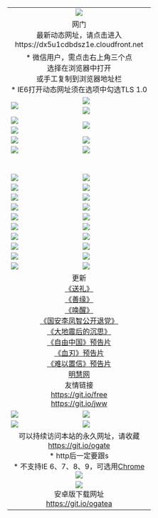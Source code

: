 ﻿<table>
  <tr></tr>
  <tr><td colspan=2 align=center><img src="https://cloud.githubusercontent.com/assets/11880933/13434984/f430fae2-e012-11e5-814f-c2df1e82b247.jpg" /></td></tr>
  <tr><td colspan=2 align=center>网门<br>最新动态网址，请点击进入
<br>https://dx5u1cdbdsz1e.cloudfront.net
    </td>
  </tr>
  <tr>
    <td colspan=2 align=center>* 微信用户，需点击右上角三个点<br>选择在浏览器中打开<br>或手工复制到浏览器地址栏
    <br>* IE6打开动态网址须在选项中勾选TLS 1.0</td>
  </tr>
  <tr>
    <td rowspan=2><a href="https://dx5u1cdbdsz1e.cloudfront.net/ogUP.aspx?name=11DKC.mp4&list=11DKC" target="_blank"><img src="https://dx5u1cdbdsz1e.cloudfront.net/Up/11DKC1.jpg" /></a></td> 
    <td><div><a href="https://dx5u1cdbdsz1e.cloudfront.net/ogUP.aspx?name=LRWS.mp4&list=LRWS" target="_blank"><img src="https://dx5u1cdbdsz1e.cloudfront.net/Up/LRWS.jpg" /></a></td>
   </tr>
  <tr>
    <td><a href="https://dx5u1cdbdsz1e.cloudfront.net/ogNiceVedio.aspx" target="_blank"><img src="https://dx5u1cdbdsz1e.cloudfront.net/Up/11TGKDY.jpg" /></a></td>
  </tr>
  <tr>
    <td><a href="https://dx5u1cdbdsz1e.cloudfront.net/ogUP.aspx?name=JQR.mp4&count=2" target="_blank"><img src="https://dx5u1cdbdsz1e.cloudfront.net/Up/JQR.jpg" /></a></td>   
    <td rowspan=2><a href="https://dx5u1cdbdsz1e.cloudfront.net/ogUP.aspx?name=JP.mp4&count=9" target="_blank"><img src="https://dx5u1cdbdsz1e.cloudfront.net/Up/JP.jpg" /></td>
  </tr>
  <tr>
    <td><a href="https://dx5u1cdbdsz1e.cloudfront.net/ogUP.aspx?name=WH.mp4" target="_blank"><img src="https://dx5u1cdbdsz1e.cloudfront.net/Up/WH.jpg" /></a></td>
  </tr>
  <tr>
    <td><a href="https://dx5u1cdbdsz1e.cloudfront.net/ogUP.aspx?name=SSZJ.mp4&list=SSZJ" target="_blank"><img src="https://dx5u1cdbdsz1e.cloudfront.net/Up/SSZJ.jpg" /></a></td>
    <td><a href="https://dx5u1cdbdsz1e.cloudfront.net/ogUP.aspx?name=1XQK.mp4&count=13" target="_blank"><img src="https://dx5u1cdbdsz1e.cloudfront.net/Up/1XQK.jpg" /></a</td>
  </tr>
  <tr>
    <td><a href="https://dx5u1cdbdsz1e.cloudfront.net/ogUP.aspx?name=ZY.mp4&count=2015|16" target="_blank"><img src="https://dx5u1cdbdsz1e.cloudfront.net/Up/ZY.jpg" /></a</td>
    <td><a href="https://dx5u1cdbdsz1e.cloudfront.net/ogUP.aspx?name=XTFY.mp4&count=B|2,A|24" target="_blank"><img src="https://dx5u1cdbdsz1e.cloudfront.net/Up/XTFY.jpg" /></a></td>
  </tr>
  <tr height="40">
  </tr>
  <tr>
    <td><a href="https://dx5u1cdbdsz1e.cloudfront.net/ogUP.aspx?name=4EE/QQ.mp4&list=4EEQQ" target="_blank"><img src="https://dx5u1cdbdsz1e.cloudfront.net/Up/4EE/QQ0.jpg"/></a></td>
    <td><a href="https://dx5u1cdbdsz1e.cloudfront.net/ogUP.aspx?name=4EE/HQ.mp4&list=4EEHQ" target="_blank"><img src="https://dx5u1cdbdsz1e.cloudfront.net/Up/4EE/HQ0.jpg"/></a></td>
  </tr>
  <tr>
    <td><a href="https://dx5u1cdbdsz1e.cloudfront.net/ogUP.aspx?name=4EE/ZG.mp4&list=4EEZG" target="_blank"><img src="https://dx5u1cdbdsz1e.cloudfront.net/Up/4EE/ZG0.jpg"/></a></td>
    <td><a href="https://dx5u1cdbdsz1e.cloudfront.net/ogUP.aspx?name=4EE/DJ.mp4&list=4EEDJ" target="_blank"><img src="https://dx5u1cdbdsz1e.cloudfront.net/Up/4EE/DJ0.jpg"/></a></td>
  </tr>
  <tr>
    <td><a href="https://dx5u1cdbdsz1e.cloudfront.net/ogUP.aspx?name=4EE/GX.mp4&list=4EEGX" target="_blank"><img src="https://dx5u1cdbdsz1e.cloudfront.net/Up/4EE/GX0.jpg"/></a></td>
    <td><a href="https://dx5u1cdbdsz1e.cloudfront.net/ogUP.aspx?name=4EE/HD.mp4&list=4EEHD" target="_blank"><img src="https://dx5u1cdbdsz1e.cloudfront.net/Up/4EE/HD0.jpg"/></a></td>
  </tr>
  <tr>
    <td><a href="https://dx5u1cdbdsz1e.cloudfront.net/ogUP.aspx?name=4EE/TX.mp4&list=4EETX" target="_blank"><img src="https://dx5u1cdbdsz1e.cloudfront.net/Up/4EE/TX0.jpg"/></a></td>
    <td><a href="https://dx5u1cdbdsz1e.cloudfront.net/ogUP.aspx?name=4EE/WZ.mp4&list=4EEWZ" target="_blank"><img src="https://dx5u1cdbdsz1e.cloudfront.net/Up/4EE/WZ0.jpg"/></a></td>
  </tr>
  <tr>
    <td><a href="https://dx5u1cdbdsz1e.cloudfront.net/onUP.aspx?name=https://d1ni6yqhqrtjo7.cloudfront.net/" target="_blank"><img src="https://dx5u1cdbdsz1e.cloudfront.net/Up/0DTW.jpg"/></a></td>
    <td><a href="https://dx5u1cdbdsz1e.cloudfront.net/onUP.aspx?name=https://d240ns8up8earz.cloudfront.net/acenter/" target="_blank"><img src="https://dx5u1cdbdsz1e.cloudfront.net/Up/0TDW.jpg" /></a></td>
  </tr>
  <tr>
    <td><a href="https://dx5u1cdbdsz1e.cloudfront.net/onUP.aspx?name=https://d4508d6vomz2p.cloudfront.net/gb/nsc413.htm" target="_blank"><img src="https://dx5u1cdbdsz1e.cloudfront.net/Up/0DJY.jpg" /></a></td>
    <td><a href="https://dx5u1cdbdsz1e.cloudfront.net/onUP.aspx?name=https://d4apjbhkuxer1.cloudfront.net/xtr/gb/prog204.html" target="_blank"><img src="https://dx5u1cdbdsz1e.cloudfront.net/Up/0XTR.jpg" /></a></td>
  </tr>
  <tr>
    <td><a href="https://dx5u1cdbdsz1e.cloudfront.net/onUP.aspx?name=https://d3aj00iefsmfgc.cloudfront.net/" target="_blank"><img src="https://dx5u1cdbdsz1e.cloudfront.net/Up/0MHW.jpg" /></a></td>
    <td><a href="https://dx5u1cdbdsz1e.cloudfront.net/onUP.aspx?name=https://d20wz7qt14x5d2.cloudfront.net/" target="_blank"><img src="https://dx5u1cdbdsz1e.cloudfront.net/Up/0ZJW.jpg" /></a></td>
  </tr>
  <tr>
    <td><a href="https://dx5u1cdbdsz1e.cloudfront.net/ogUP.aspx?name=0FG.zip" target="_blank"><img src="https://dx5u1cdbdsz1e.cloudfront.net/Up/0FG.jpg" /></a></td>
    <td><a href="https://dx5u1cdbdsz1e.cloudfront.net/ogUP.aspx?name=0FGA.apk" target="_blank"><img src="https://dx5u1cdbdsz1e.cloudfront.net/Up/0FGA.jpg" /></a></td>
  </tr>
  <tr>
    <td><a href="https://dx5u1cdbdsz1e.cloudfront.net/ogUP.aspx?name=0U.zip" target="_blank"><img src="https://dx5u1cdbdsz1e.cloudfront.net/Up/0U.jpg" /></a></td>
    <td><a href="https://dx5u1cdbdsz1e.cloudfront.net/ogUP.aspx?name=0UA.apk" target="_blank"><img src="https://dx5u1cdbdsz1e.cloudfront.net/Up/0UA.jpg" /></a></td>
  </tr>
  <tr>
    <td><a href="https://dx5u1cdbdsz1e.cloudfront.net/ogUP.aspx?name=0iPPOTV.zip" target="_blank"><img src="https://dx5u1cdbdsz1e.cloudfront.net/Up/0iPPOTV.jpg" /></a></td>
    <td><a href="https://dx5u1cdbdsz1e.cloudfront.net/ogUP.aspx?name=0iNTD.apk" target="_blank"><img src="https://dx5u1cdbdsz1e.cloudfront.net/Up/0iNTD.jpg" /></a></td>
  </tr>
  <tr>
    <td colspan=2 align=center>更新<br>
      <a href="https://dx5u1cdbdsz1e.cloudfront.net/ogUP.aspx?name=4ESL.mp4" target="_blank">《送礼》</a><br>
      <a href="https://dx5u1cdbdsz1e.cloudfront.net/ogUP.aspx?name=4ESY.mp4" target="_blank">《善缘》</a><br>
      <a href="https://dx5u1cdbdsz1e.cloudfront.net/ogUP.aspx?name=4EHX.mp4" target="_blank">《唤醒》</a><br>
      <a href="https://dx5u1cdbdsz1e.cloudfront.net/ogUP.aspx?name=4LFZ.mp4" target="_blank">《国安李凤智公开退党》</a><br>
      <a href="https://dx5u1cdbdsz1e.cloudfront.net/ogUP.aspx?name=4DDZHDCS.mp4" target="_blank">《大地震后的沉思》</a><br>
      <a href="https://dx5u1cdbdsz1e.cloudfront.net/ogUP.aspx?name=11ZYZG0.mp4" target="_blank">《自由中国》预告片</a><br>
      <a href="https://dx5u1cdbdsz1e.cloudfront.net/ogUP.aspx?name=11XR.mp4" target="_blank">《血刃》预告片</a><br>
      <a href="https://dx5u1cdbdsz1e.cloudfront.net/ogUP.aspx?name=11NYZX.mp4&count=2" target="_blank">《难以置信》预告片</a><br>
      <a href="https://dx5u1cdbdsz1e.cloudfront.net/onUP.aspx?name=https://www.minghui.org/" target="_blank">明慧网</a><br>
      友情链接<br>
      <a href="https://dx5u1cdbdsz1e.cloudfront.net/onUP.aspx?name=https://git.io/free" target="_blank">https://git.io/free</a><br>
      <a href="https://dx5u1cdbdsz1e.cloudfront.net/onUP.aspx?name=https://git.io/jww" target="_blank">https://git.io/jww</a></td>
    </td>
  </tr>
  <tr>
    <td><a href="https://dx5u1cdbdsz1e.cloudfront.net/ogNice.aspx" target="_blank"><img src="https://dx5u1cdbdsz1e.cloudfront.net/Up/0WCYY.jpg" /></a></td>
    <td><a href="https://dx5u1cdbdsz1e.cloudfront.net/onCO.aspx?ob=600事物&op=增删改&args=WH1~%23类型6新闻%7c%23类型6评论&mode=" target="_blank"><img src="https://dx5u1cdbdsz1e.cloudfront.net/Up/0WZTT.jpg" /></a></td> 
  </tr>
  <tr>
    <td><a href="https://dx5u1cdbdsz1e.cloudfront.net/ogDY.aspx" target="_blank"><img src="https://dx5u1cdbdsz1e.cloudfront.net/Up/0FK.jpg" /></a></td>
    <td><a href="https://dx5u1cdbdsz1e.cloudfront.net/ogST.aspx" target="_blank"><img src="https://dx5u1cdbdsz1e.cloudfront.net/Up/0ST.jpg" /></a></td> 
  </tr>
  <tr>
    <td colspan=2 align=center>可以持续访问本站的永久网址，请收藏<br/><a href="https://git.io/ogate" target="_blank">https://git.io/ogate</a><br/>* http后一定要跟s<br/>* 不支持IE 6、7、8、9，可选用<a href="https://dx5u1cdbdsz1e.cloudfront.net/ogUP.aspx?name=0ChromePortable.zip">Chrome</a><br/><a href="https://dx5u1cdbdsz1e.cloudfront.net/Up/0WMGDL2.png" target="_blank"><img src="https://dx5u1cdbdsz1e.cloudfront.net/Up/0WMGD2.png"/></a></td>
  </tr>
  <tr>
    <td colspan=2 align=center><a href="https://dx5u1cdbdsz1e.cloudfront.net/ogUP.aspx?name=0oGate.apk" target="_blank"><img src="https://cloud.githubusercontent.com/assets/11880933/13720399/75e143ee-e842-11e5-9f0a-1421f423c80f.jpg" /></a><br>安卓版下载网址<br><a href="https://git.io/ogatea">https://git.io/ogatea</a></td>
  </tr>
  <!--tr>
    <td colspan=2 align=center>可能失效的动态网址
    </td>
  </tr-->
</table>
